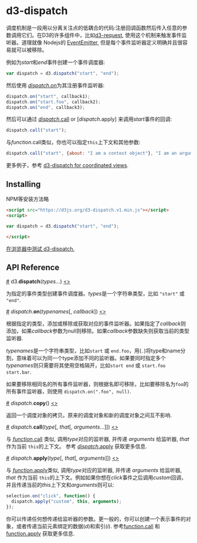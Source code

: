 # d3-dispatch

调度机制是一段用以分离关注点的低耦合的代码:注册回调函数然后传入任意的参数调用它们。在D3的许多组件中，比如[d3-request](https://github.com/d3/d3-request), 使用这个机制来触发事件监听器。道理就像 Nodejs的 [EventEmitter](https://nodejs.org/api/events.html), 但是每个事件监听器定义明确并且很容易就可以被移除。

例如为*start*和*end*事件创建一个事件调度器:

```js
var dispatch = d3.dispatch("start", "end");
```
然后使用 [*dispatch*.on](#dispatch_on)为其注册事件监听器:

```js
dispatch.on("start", callback1);
dispatch.on("start.foo", callback2);
dispatch.on("end", callback3);
```
然后可以通过 [*dispatch*.call](#dispatch_call) or [*dispatch*.apply] 来调用*start*事件的回调:

```js
dispatch.call("start");
```
与*function*.call类似，你也可以指定`this`上下文和其他参数:

```js
dispatch.call("start", {about: "I am a context object"}, "I am an argument");
```

更多例子，参考 [d3-dispatch for coordinated views](http://bl.ocks.org/mbostock/5872848).

## Installing

NPM等安装方法略

```html
<script src="https://d3js.org/d3-dispatch.v1.min.js"></script>
<script>

var dispatch = d3.dispatch("start", "end");

</script>
```

[在浏览器中测试 d3-dispatch.](https://tonicdev.com/npm/d3-dispatch)

## API Reference

<a name="dispatch" href="#dispatch">#</a> d3.<b>dispatch</b>(<i>types…</i>) [<>](https://github.com/d3/d3-dispatch/blob/master/src/dispatch.js "Source")

为指定的事件类型创建事件调度器。*types*是一个字符串类型，比如 `"start"` 或 `"end"`.

<a name="dispatch_on" href="#dispatch_on">#</a> *dispatch*.<b>on</b>(<i>typenames</i>[, <i>callback</i>]) [<>](https://github.com/d3/d3-dispatch/blob/master/src/dispatch.js#L26 "Source")

根据指定的类型，添加或移除或获取对应的事件监听器。如果指定了*callback*则添加，如果*callback*参数为null则移除。如果*callback*参数缺失则获取当前的类型监听器.

*typenames*是一个字符串类型，比如`start` 或 `end.foo`，用(`.`)将type和name分割，意味着可以为同一个type添加不同的监听器。如果要同时指定多个*typenames*则只需要将其使用空格隔开，比如`start end` 或 `start.foo start.bar`.

如果要移除相同名的所有事件监听器，则根据名即可移除，比如要移除名为`foo`的所有事件监听器，则使用 `dispatch.on(".foo", null)`.

<a name="dispatch_copy" href="#dispatch_copy">#</a> *dispatch*.<b>copy</b>() [<>](https://github.com/d3/d3-dispatch/blob/master/src/dispatch.js#L49 "Source")

返回一个调度对象的拷贝。原来的调度对象和新的调度对象之间互不影响.

<a name="dispatch_call" href="#dispatch_call">#</a> *dispatch*.<b>call</b>(<i>type</i>[, <i>that</i>[, <i>arguments…</i>]]) [<>](https://github.com/d3/d3-dispatch/blob/master/src/dispatch.js#L54 "Source")

与 [*function*.call](https://developer.mozilla.org/en-US/docs/Web/JavaScript/Reference/Global_Objects/Function/call) 类似, 调用*type*对应的监听器, 并传递 *arguments* 给监听器, *that* 作为当前 `this`的上下文。 参考 [*dispatch*.apply](#dispatch_apply) 获取更多信息.

<a name="dispatch_apply" href="#dispatch_apply">#</a> *dispatch*.<b>apply</b>(<i>type</i>[, <i>that</i>[, <i>arguments</i>]]) [<>](https://github.com/d3/d3-dispatch/blob/master/src/dispatch.js#L59 "Source")

与 [*function*.apply](https://developer.mozilla.org/en-US/docs/Web/JavaScript/Reference/Global_Objects/Function/call)类似, 调用*type*对应的监听器, 并传递 *arguments* 给监听器, *that* 作为当前 `this`的上下文。例如如果你想在*click*事件之后调用*custom*回调，并且传递当前的*this*上下文和*arguments*则可以:

```js
selection.on("click", function() {
  dispatch.apply("custom", this, arguments);
});
```

你可以传递任何想传递给监听器的参数。更一般的，你可以创建一个表示事件的对象，或者传递当前元素绑定的数据(*d*)和索引(*i*). 参考[function.call](https://developer.mozilla.org/en/JavaScript/Reference/Global_Objects/Function/Call) 和 [function.apply](https://developer.mozilla.org/en/JavaScript/Reference/Global_Objects/Function/Apply) 获取更多信息.
